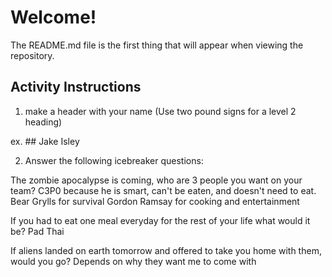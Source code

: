 # Welcome!

The README.md file is the first thing that will appear when viewing the repository.

## Activity Instructions 

1. make a header with your name (Use two pound signs for a level 2 heading)

ex. ## Jake Isley

2. Answer the following icebreaker questions: 

The zombie apocalypse is coming, who are 3 people you want on your team?
C3P0 because he is smart, can't be eaten, and doesn't need to eat.
Bear Grylls for survival
Gordon Ramsay for cooking and entertainment

If you had to eat one meal everyday for the rest of your life what would it be?
Pad Thai

If aliens landed on earth tomorrow and offered to take you home with them, would you go?
Depends on why they want me to come with
